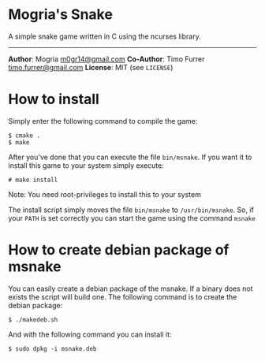 # Mogria's Snake

A simple snake game written in C using the ncurses library.

***

**Author**:  Mogria <m0gr14@gmail.com>
**Co-Author**:  Timo Furrer <timo.furrer@gmail.com>
**License**: MIT (see `LICENSE`)

# How to install

Simply enter the following command to compile the game:

    $ cmake .
    $ make

After you've done that you can execute the file `bin/msnake`.
If you want it to install this game to your system simply execute:

    # make install

Note: You need root-privileges to install this to your system

The install script simply moves the file `bin/msnake` to `/usr/bin/msnake`.
So, if your `PATH` is set correctly you can start the game using the command `msnake`

# How to create debian package of msnake

You can easily create a debian package of the msnake. If a binary does not exists the script will build one.
The following command is to create the debian package:

    $ ./makedeb.sh

And with the following command you can install it:

    $ sudo dpkg -i msnake.deb

